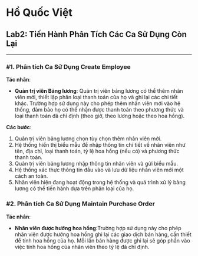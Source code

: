 # Hồ Quốc Việt  
## Lab2: Tiến Hành Phân Tích Các Ca Sử Dụng Còn Lại

---

### #1. Phân tích Ca Sử Dụng Create Employee
**Tác nhân**:
- **Quản trị viên Bảng lương**: Quản trị viên bảng lương có thể thêm nhân viên mới, thiết lập phân loại thanh toán của họ và ghi lại các chi tiết khác. Trường hợp sử dụng này cho phép thêm nhân viên mới vào hệ thống, đảm bảo họ có thể nhận được thanh toán theo phương thức và loại thanh toán đã chỉ định (theo giờ, theo lương hoặc theo hoa hồng).
  
**Các bước**:
1. Quản trị viên bảng lương chọn tùy chọn thêm nhân viên mới.
2. Hệ thống hiển thị biểu mẫu để nhập thông tin chi tiết về nhân viên như tên, địa chỉ, loại thanh toán, tỷ lệ hoa hồng (nếu có) và phương thức thanh toán.
3. Quản trị viên bảng lương nhập thông tin nhân viên và gửi biểu mẫu.
4. Hệ thống xác thực thông tin đầu vào và lưu dữ liệu nhân viên mới một cách an toàn.
5. Nhân viên hiện đang hoạt động trong hệ thống và quá trình xử lý bảng lương có thể tiến hành dựa trên phân loại của họ.

### #2. Phân tích Ca Sử Dụng Maintain Purchase Order
**Tác nhân**:
- **Nhân viên được hưởng hoa hồng**:Trường hợp sử dụng này cho phép nhân viên được hưởng hoa hồng ghi lại các giao dịch bán hàng, cần thiết để tính hoa hồng của họ. Mỗi lần bán hàng được ghi lại sẽ góp phần vào việc tính hoa hồng của nhân viên theo tỷ lệ đã chỉ định.
  
